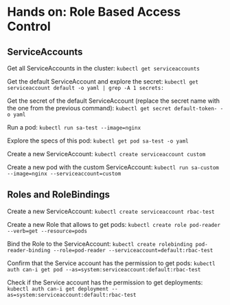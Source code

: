 # Hands on: Role Based Access Control

## ServiceAccounts

Get all ServiceAccounts in the cluster:
`kubectl get serviceaccounts`

Get the default ServiceAccount and explore the secret:
`kubectl get serviceaccount default -o yaml | grep -A 1 secrets:`

Get the secret of the default ServiceAccount (replace the secret name with the one from the previous command):
`kubectl get secret default-token- -o yaml`

Run a pod:
`kubectl run sa-test --image=nginx`

Explore the specs of this pod:
`kubectl get pod sa-test -o yaml`

Create a new ServiceAccount:
`kubectl create serviceaccount custom`

Create a new pod with the custom ServiceAccount:
`kubectl run sa-custom --image=nginx --serviceaccount=custom`

## Roles and RoleBindings

Create a new ServiceAccount:
`kubectl create serviceaccount rbac-test`

Create a new Role that allows to get pods:
`kubectl create role pod-reader --verb=get --resource=pods`

Bind the Role to the ServiceAccount:
`kubectl create rolebinding pod-reader-binding --role=pod-reader --serviceaccount=default:rbac-test`

Confirm that the Service account has the permission to get pods:
`kubectl auth can-i get pod --as=system:serviceaccount:default:rbac-test`

Check if the Service account has the permission to get deployments:
`kubectl auth can-i get deployment --as=system:serviceaccount:default:rbac-test`